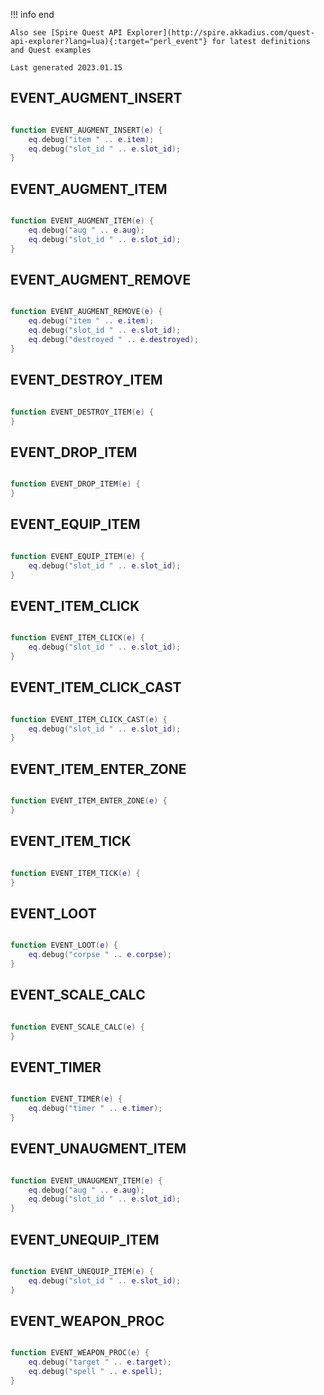 !!! info end

    Also see [Spire Quest API Explorer](http://spire.akkadius.com/quest-api-explorer?lang=lua){:target="perl_event"} for latest definitions and Quest examples

    Last generated 2023.01.15

## EVENT_AUGMENT_INSERT

``` lua

function EVENT_AUGMENT_INSERT(e) {
	eq.debug("item " .. e.item);
	eq.debug("slot_id " .. e.slot_id);
}
```
## EVENT_AUGMENT_ITEM

``` lua

function EVENT_AUGMENT_ITEM(e) {
	eq.debug("aug " .. e.aug);
	eq.debug("slot_id " .. e.slot_id);
}
```
## EVENT_AUGMENT_REMOVE

``` lua

function EVENT_AUGMENT_REMOVE(e) {
	eq.debug("item " .. e.item);
	eq.debug("slot_id " .. e.slot_id);
	eq.debug("destroyed " .. e.destroyed);
}
```
## EVENT_DESTROY_ITEM

``` lua

function EVENT_DESTROY_ITEM(e) {
}
```
## EVENT_DROP_ITEM

``` lua

function EVENT_DROP_ITEM(e) {
}
```
## EVENT_EQUIP_ITEM

``` lua

function EVENT_EQUIP_ITEM(e) {
	eq.debug("slot_id " .. e.slot_id);
}
```
## EVENT_ITEM_CLICK

``` lua

function EVENT_ITEM_CLICK(e) {
	eq.debug("slot_id " .. e.slot_id);
}
```
## EVENT_ITEM_CLICK_CAST

``` lua

function EVENT_ITEM_CLICK_CAST(e) {
	eq.debug("slot_id " .. e.slot_id);
}
```
## EVENT_ITEM_ENTER_ZONE

``` lua

function EVENT_ITEM_ENTER_ZONE(e) {
}
```
## EVENT_ITEM_TICK

``` lua

function EVENT_ITEM_TICK(e) {
}
```
## EVENT_LOOT

``` lua

function EVENT_LOOT(e) {
	eq.debug("corpse " .. e.corpse);
}
```
## EVENT_SCALE_CALC

``` lua

function EVENT_SCALE_CALC(e) {
}
```
## EVENT_TIMER

``` lua

function EVENT_TIMER(e) {
	eq.debug("timer " .. e.timer);
}
```
## EVENT_UNAUGMENT_ITEM

``` lua

function EVENT_UNAUGMENT_ITEM(e) {
	eq.debug("aug " .. e.aug);
	eq.debug("slot_id " .. e.slot_id);
}
```
## EVENT_UNEQUIP_ITEM

``` lua

function EVENT_UNEQUIP_ITEM(e) {
	eq.debug("slot_id " .. e.slot_id);
}
```
## EVENT_WEAPON_PROC

``` lua

function EVENT_WEAPON_PROC(e) {
	eq.debug("target " .. e.target);
	eq.debug("spell " .. e.spell);
}
```
